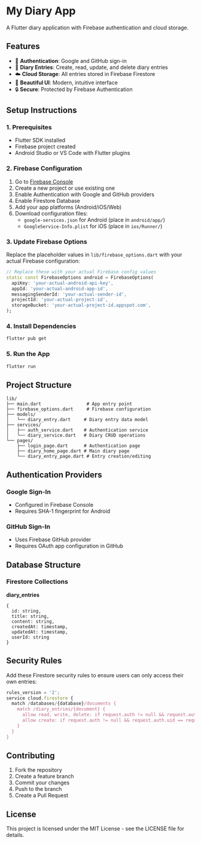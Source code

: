 # My Diary App

A Flutter diary application with Firebase authentication and cloud storage.

## Features

- 🔐 **Authentication**: Google and GitHub sign-in
- 📖 **Diary Entries**: Create, read, update, and delete diary entries
- ☁️ **Cloud Storage**: All entries stored in Firebase Firestore
- 🎨 **Beautiful UI**: Modern, intuitive interface
- 🔒 **Secure**: Protected by Firebase Authentication

## Setup Instructions

### 1. Prerequisites

- Flutter SDK installed
- Firebase project created
- Android Studio or VS Code with Flutter plugins

### 2. Firebase Configuration

1. Go to [Firebase Console](https://console.firebase.google.com/)
2. Create a new project or use existing one
3. Enable Authentication with Google and GitHub providers
4. Enable Firestore Database
5. Add your app platforms (Android/iOS/Web)
6. Download configuration files:
   - `google-services.json` for Android (place in `android/app/`)
   - `GoogleService-Info.plist` for iOS (place in `ios/Runner/`)

### 3. Update Firebase Options

Replace the placeholder values in `lib/firebase_options.dart` with your actual Firebase configuration:

```dart
// Replace these with your actual Firebase config values
static const FirebaseOptions android = FirebaseOptions(
  apiKey: 'your-actual-android-api-key',
  appId: 'your-actual-android-app-id',
  messagingSenderId: 'your-actual-sender-id',
  projectId: 'your-actual-project-id',
  storageBucket: 'your-actual-project-id.appspot.com',
);
```

### 4. Install Dependencies

```bash
flutter pub get
```

### 5. Run the App

```bash
flutter run
```

## Project Structure

```
lib/
├── main.dart                 # App entry point
├── firebase_options.dart     # Firebase configuration
├── models/
│   └── diary_entry.dart     # Diary entry data model
├── services/
│   ├── auth_service.dart    # Authentication service
│   └── diary_service.dart   # Diary CRUD operations
└── pages/
    ├── login_page.dart      # Authentication page
    ├── diary_home_page.dart # Main diary page
    └── diary_entry_page.dart # Entry creation/editing
```

## Authentication Providers

### Google Sign-In
- Configured in Firebase Console
- Requires SHA-1 fingerprint for Android

### GitHub Sign-In
- Uses Firebase GitHub provider
- Requires OAuth app configuration in GitHub

## Database Structure

### Firestore Collections

**diary_entries**
```
{
  id: string,
  title: string,
  content: string,
  createdAt: timestamp,
  updatedAt: timestamp,
  userId: string
}
```

## Security Rules

Add these Firestore security rules to ensure users can only access their own entries:

```javascript
rules_version = '2';
service cloud.firestore {
  match /databases/{database}/documents {
    match /diary_entries/{document} {
      allow read, write, delete: if request.auth != null && request.auth.uid == resource.data.userId;
      allow create: if request.auth != null && request.auth.uid == request.resource.data.userId;
    }
  }
}
```

## Contributing

1. Fork the repository
2. Create a feature branch
3. Commit your changes
4. Push to the branch
5. Create a Pull Request

## License

This project is licensed under the MIT License - see the LICENSE file for details.

